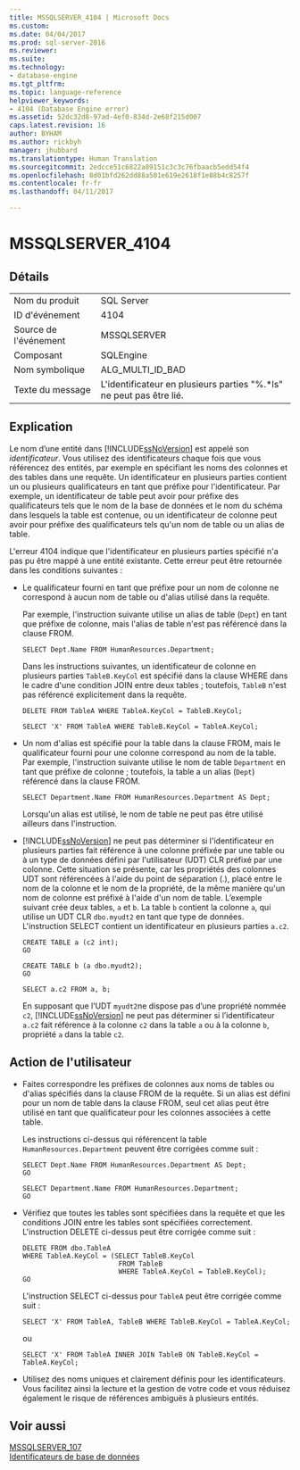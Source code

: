```yaml
---
title: MSSQLSERVER_4104 | Microsoft Docs
ms.custom: 
ms.date: 04/04/2017
ms.prod: sql-server-2016
ms.reviewer: 
ms.suite: 
ms.technology:
- database-engine
ms.tgt_pltfrm: 
ms.topic: language-reference
helpviewer_keywords:
- 4104 (Database Engine error)
ms.assetid: 52dc32d8-97ad-4ef0-834d-2e68f215d007
caps.latest.revision: 16
author: BYHAM
ms.author: rickbyh
manager: jhubbard
ms.translationtype: Human Translation
ms.sourcegitcommit: 2edcce51c6822a89151c3c3c76fbaacb5edd54f4
ms.openlocfilehash: 8d01bfd262dd88a501e619e2618f1e88b4c8257f
ms.contentlocale: fr-fr
ms.lasthandoff: 04/11/2017

---
```

# <a name="mssqlserver4104"></a>MSSQLSERVER_4104
  
## <a name="details"></a>Détails  
  
|||  
|-|-|  
|Nom du produit|SQL Server|  
|ID d'événement|4104|  
|Source de l'événement|MSSQLSERVER|  
|Composant|SQLEngine|  
|Nom symbolique|ALG_MULTI_ID_BAD|  
|Texte du message|L'identificateur en plusieurs parties "%.*ls" ne peut pas être lié.|  
  
## <a name="explanation"></a>Explication  
Le nom d’une entité dans [!INCLUDE[ssNoVersion](../../includes/ssnoversion-md.md)] est appelé son *identificateur*. Vous utilisez des identificateurs chaque fois que vous référencez des entités, par exemple en spécifiant les noms des colonnes et des tables dans une requête. Un identificateur en plusieurs parties contient un ou plusieurs qualificateurs en tant que préfixe pour l'identificateur. Par exemple, un identificateur de table peut avoir pour préfixe des qualificateurs tels que le nom de la base de données et le nom du schéma dans lesquels la table est contenue, ou un identificateur de colonne peut avoir pour préfixe des qualificateurs tels qu'un nom de table ou un alias de table.  
  
L'erreur 4104 indique que l'identificateur en plusieurs parties spécifié n'a pas pu être mappé à une entité existante. Cette erreur peut être retournée dans les conditions suivantes :  
  
-   Le qualificateur fourni en tant que préfixe pour un nom de colonne ne correspond à aucun nom de table ou d'alias utilisé dans la requête.  
  
    Par exemple, l'instruction suivante utilise un alias de table (`Dept`) en tant que préfixe de colonne, mais l'alias de table n'est pas référencé dans la clause FROM.  
  
    ```  
    SELECT Dept.Name FROM HumanResources.Department;  
    ```  
  
    Dans les instructions suivantes, un identificateur de colonne en plusieurs parties `TableB.KeyCol` est spécifié dans la clause WHERE dans le cadre d'une condition JOIN entre deux tables ; toutefois, `TableB` n'est pas référencé explicitement dans la requête.  
  
    ```  
    DELETE FROM TableA WHERE TableA.KeyCol = TableB.KeyCol;  
    ```  
  
    ```  
    SELECT 'X' FROM TableA WHERE TableB.KeyCol = TableA.KeyCol;  
    ```  
  
-   Un nom d'alias est spécifié pour la table dans la clause FROM, mais le qualificateur fourni pour une colonne correspond au nom de la table. Par exemple, l'instruction suivante utilise le nom de table `Department` en tant que préfixe de colonne ; toutefois, la table a un alias (`Dept`) référencé dans la clause FROM.  
  
    ```  
    SELECT Department.Name FROM HumanResources.Department AS Dept;  
    ```  
  
    Lorsqu'un alias est utilisé, le nom de table ne peut pas être utilisé ailleurs dans l'instruction.  
  
-   [!INCLUDE[ssNoVersion](../../includes/ssnoversion-md.md)] ne peut pas déterminer si l'identificateur en plusieurs parties fait référence à une colonne préfixée par une table ou à un type de données défini par l'utilisateur (UDT) CLR préfixé par une colonne. Cette situation se présente, car les propriétés des colonnes UDT sont référencées à l'aide du point de séparation (.), placé entre le nom de la colonne et le nom de la propriété, de la même manière qu'un nom de colonne est préfixé à l'aide d'un nom de table. L’exemple suivant crée deux tables, `a` et `b`. La table `b` contient la colonne `a`, qui utilise un UDT CLR `dbo.myudt2` en tant que type de données. L'instruction SELECT contient un identificateur en plusieurs parties `a.c2`.  
  
    ```  
    CREATE TABLE a (c2 int);   
    GO  
    ```  
  
    ```  
    CREATE TABLE b (a dbo.myudt2);   
    GO  
    ```  
  
    ```  
    SELECT a.c2 FROM a, b;   
    ```  
  
    En supposant que l’UDT `myudt2`ne dispose pas d’une propriété nommée `c2`, [!INCLUDE[ssNoVersion](../../includes/ssnoversion-md.md)] ne peut pas déterminer si l’identificateur `a.c2` fait référence à la colonne `c2` dans la table `a` ou à la colonne `b`, propriété `a` dans la table `c2`.  
  
## <a name="user-action"></a>Action de l'utilisateur  
  
-   Faites correspondre les préfixes de colonnes aux noms de tables ou d'alias spécifiés dans la clause FROM de la requête. Si un alias est défini pour un nom de table dans la clause FROM, seul cet alias peut être utilisé en tant que qualificateur pour les colonnes associées à cette table.  
  
    Les instructions ci-dessus qui référencent la table `HumanResources.Department` peuvent être corrigées comme suit :  
  
    ```  
    SELECT Dept.Name FROM HumanResources.Department AS Dept;  
    GO  
    ```  
  
    ```  
    SELECT Department.Name FROM HumanResources.Department;  
    GO  
    ```  
  
-   Vérifiez que toutes les tables sont spécifiées dans la requête et que les conditions JOIN entre les tables sont spécifiées correctement. L'instruction DELETE ci-dessus peut être corrigée comme suit :  
  
    ```  
    DELETE FROM dbo.TableA  
    WHERE TableA.KeyCol = (SELECT TableB.KeyCol   
                            FROM TableB   
                            WHERE TableA.KeyCol = TableB.KeyCol);  
    GO  
    ```  
  
    L'instruction SELECT ci-dessus pour `TableA` peut être corrigée comme suit :  
  
    ```  
    SELECT 'X' FROM TableA, TableB WHERE TableB.KeyCol = TableA.KeyCol;  
    ```  
  
    ou  
  
    ```  
    SELECT 'X' FROM TableA INNER JOIN TableB ON TableB.KeyCol = TableA.KeyCol;  
    ```  
  
-   Utilisez des noms uniques et clairement définis pour les identificateurs. Vous facilitez ainsi la lecture et la gestion de votre code et vous réduisez également le risque de références ambiguës à plusieurs entités.  
  
## <a name="see-also"></a>Voir aussi  
[MSSQLSERVER_107](~/relational-databases/errors-events/mssqlserver-107-database-engine-error.md)  
[Identificateurs de base de données](~/relational-databases/databases/database-identifiers.md)  
  

